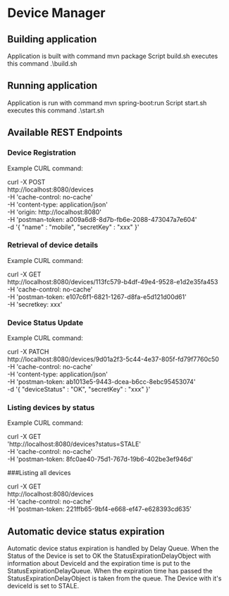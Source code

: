 # Device Manager

## Building application
Application is built with command
mvn package
Script build.sh executes this command
.\build.sh
## Running application
Application is run with command
mvn spring-boot:run
Script start.sh executes this command
.\start.sh
## Available REST Endpoints

### Device Registration
Example CURL command:

curl -X POST \
  http://localhost:8080/devices \
  -H 'cache-control: no-cache' \
  -H 'content-type: application/json' \
  -H 'origin: http://localhost:8080' \
  -H 'postman-token: a009a6d8-8d7b-fb6e-2088-473047a7e604' \
  -d '{
"name" : "mobile",
"secretKey" : "xxx"
}'

### Retrieval of device details
Example CURL command:

curl -X GET \
  http://localhost:8080/devices/113fc579-b4df-49e4-9528-e1d2e35fa453 \
  -H 'cache-control: no-cache' \
  -H 'postman-token: e107c6f1-6821-1267-d8fa-e5d121d00d61' \
  -H 'secretkey: xxx'
  
### Device Status Update
Example CURL command:

curl -X PATCH \
  http://localhost:8080/devices/9d01a2f3-5c44-4e37-805f-fd79f7760c50 \
  -H 'cache-control: no-cache' \
  -H 'content-type: application/json' \
  -H 'postman-token: ab1013e5-9443-dcea-b6cc-8ebc95453074' \
  -d '{
"deviceStatus" : "OK",
"secretKey" : "xxx"
}'

### Listing devices by status
Example CURL command:

curl -X GET \
  'http://localhost:8080/devices?status=STALE' \
  -H 'cache-control: no-cache' \
  -H 'postman-token: 8fc0ae40-75d1-767d-19b6-402be3ef946d'
  
###Listing all devices

curl -X GET \
  http://localhost:8080/devices \
  -H 'cache-control: no-cache' \
  -H 'postman-token: 221ffb65-9bf4-e668-ef47-e628393cd635'
  
## Automatic device status expiration

Automatic device status expiration is handled by Delay Queue. When the Status of the Device is set to OK
the StatusExpirationDelayObject with information about DeviceId and the expiration time is put to the 
StatusExpirationDelayQueue. When the expiration time has passed the StatusExpirationDelayObject is taken from the queue.
The Device with it's deviceId is set to STALE.
